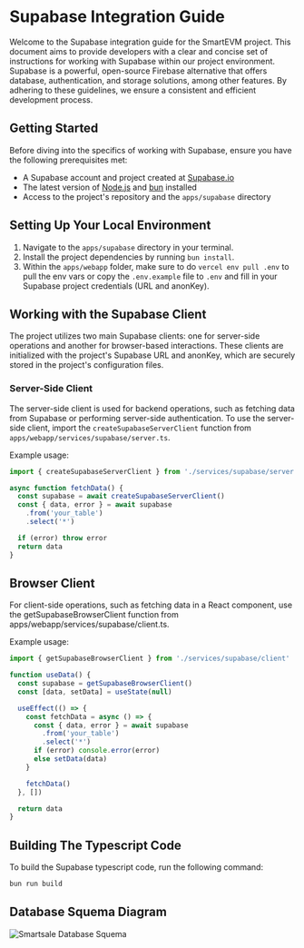# Supabase Integration Guide

Welcome to the Supabase integration guide for the SmartEVM project. This document aims to provide developers with a clear and concise set of instructions for working with Supabase within our project environment. Supabase is a powerful, open-source Firebase alternative that offers database, authentication, and storage solutions, among other features. By adhering to these guidelines, we ensure a consistent and efficient development process.

## Getting Started

Before diving into the specifics of working with Supabase, ensure you have the following prerequisites met:

- A Supabase account and project created at [Supabase.io](https://supabase.io/)
- The latest version of [Node.js](https://nodejs.org/) and [bun](https://bun.sh) installed
- Access to the project's repository and the `apps/supabase` directory

## Setting Up Your Local Environment

1. Navigate to the `apps/supabase` directory in your terminal.
2. Install the project dependencies by running `bun install`.
3. Within the `apps/webapp` folder, make sure to do `vercel env pull .env` to pull the env vars or copy the `.env.example` file to `.env` and fill in your Supabase project credentials (URL and anonKey).

## Working with the Supabase Client

The project utilizes two main Supabase clients: one for server-side operations and another for browser-based interactions. These clients are initialized with the project's Supabase URL and anonKey, which are securely stored in the project's configuration files.

### Server-Side Client

The server-side client is used for backend operations, such as fetching data from Supabase or performing server-side authentication. To use the server-side client, import the `createSupabaseServerClient` function from `apps/webapp/services/supabase/server.ts`.

Example usage:

```ts
import { createSupabaseServerClient } from './services/supabase/server'

async function fetchData() {
  const supabase = await createSupabaseServerClient()
  const { data, error } = await supabase
    .from('your_table')
    .select('*')

  if (error) throw error
  return data
}
```

## Browser Client

For client-side operations, such as fetching data in a React component, use the getSupabaseBrowserClient function from apps/webapp/services/supabase/client.ts.

Example usage:

```ts
import { getSupabaseBrowserClient } from './services/supabase/client'

function useData() {
  const supabase = getSupabaseBrowserClient()
  const [data, setData] = useState(null)

  useEffect(() => {
    const fetchData = async () => {
      const { data, error } = await supabase
        .from('your_table')
        .select('*')
      if (error) console.error(error)
      else setData(data)
    }

    fetchData()
  }, [])

  return data
}
```

## Building The Typescript Code

To build the Supabase typescript code, run the following command:

```bash
bun run build
```

## Database Squema Diagram

![Smartsale Database Squema](https://www.mermaidchart.com/raw/f968e54d-a92f-4dd1-b5e1-67f6d97ea0d4?theme=light&version=v0.1&format=svg)
